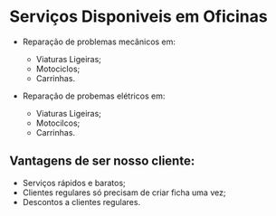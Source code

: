 # Serviços Disponiveis em Oficinas

+ Reparação de problemas mecânicos em: 
    + Viaturas Ligeiras;
    + Motociclos;
    + Carrinhas.


+ Reparação de probemas elétricos em:
    + Viaturas Ligeiras;
    + Motocilcos;
    + Carrinhas.

## Vantagens de ser nosso cliente:
+ Serviços rápidos e baratos;
+ Clientes regulares só precisam de criar ficha uma vez;
+ Descontos a clientes regulares.